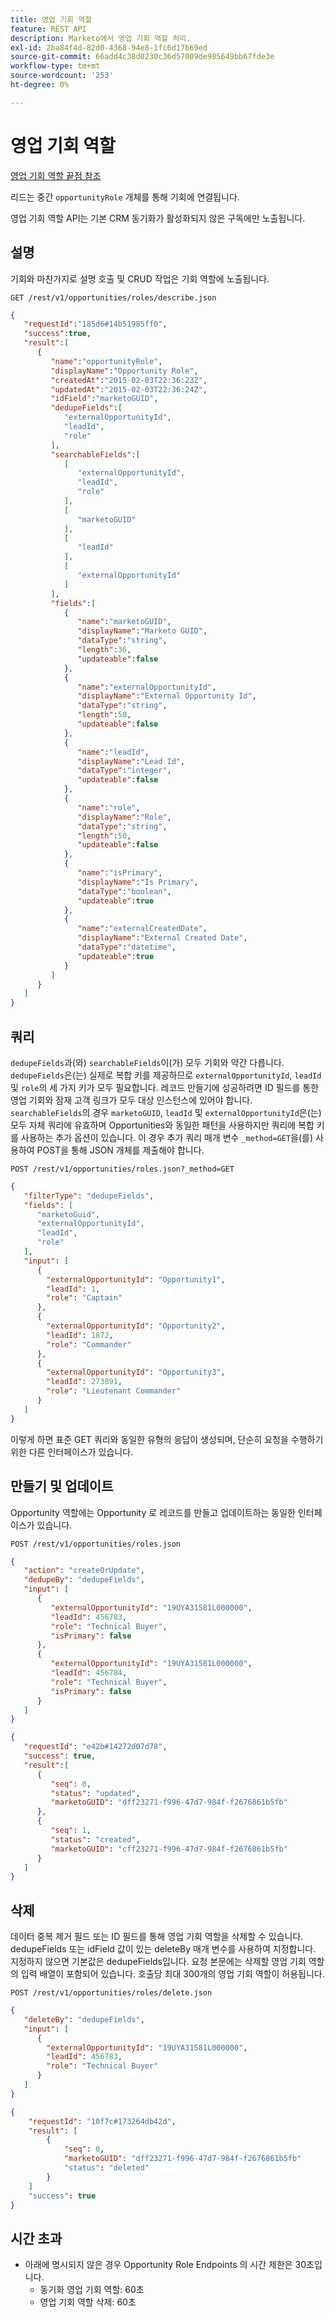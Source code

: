 ```yaml
---
title: 영업 기회 역할
feature: REST API
description: Marketo에서 영업 기회 역할 처리.
exl-id: 2ba84f4d-82d0-4368-94e8-1fc6d17b69ed
source-git-commit: 66add4c38d0230c36d57009de985649bb67fde3e
workflow-type: tm+mt
source-wordcount: '253'
ht-degree: 0%

---
```


# 영업 기회 역할

[영업 기회 역할 끝점 참조](https://developer.adobe.com/marketo-apis/api/mapi/#tag/Opportunities/operation/getOpportunityRolesUsingGET)

리드는 중간 `opportunityRole` 개체를 통해 기회에 연결됩니다.

영업 기회 역할 API는 기본 CRM 동기화가 활성화되지 않은 구독에만 노출됩니다.

## 설명

기회와 마찬가지로 설명 호출 및 CRUD 작업은 기회 역할에 노출됩니다.

```
GET /rest/v1/opportunities/roles/describe.json
```

```json
{  
   "requestId":"185d6#14b51985ff0",
   "success":true,
   "result":[  
      {  
         "name":"opportunityRole",
         "displayName":"Opportunity Role",
         "createdAt":"2015-02-03T22:36:23Z",
         "updatedAt":"2015-02-03T22:36:24Z",
         "idField":"marketoGUID",
         "dedupeFields":[  
            "externalOpportunityId",
            "leadId",
            "role"
         ],
         "searchableFields":[  
            [  
               "externalOpportunityId",
               "leadId",
               "role"
            ],
            [  
               "marketoGUID"
            ],
            [  
               "leadId"
            ],
            [  
               "externalOpportunityId"
            ]
         ],
         "fields":[  
            {  
               "name":"marketoGUID",
               "displayName":"Marketo GUID",
               "dataType":"string",
               "length":36,
               "updateable":false
            },
            {  
               "name":"externalOpportunityId",
               "displayName":"External Opportunity Id",
               "dataType":"string",
               "length":50,
               "updateable":false
            },
            {  
               "name":"leadId",
               "displayName":"Lead Id",
               "dataType":"integer",
               "updateable":false
            },
            {  
               "name":"role",
               "displayName":"Role",
               "dataType":"string",
               "length":50,
               "updateable":false
            },
            {  
               "name":"isPrimary",
               "displayName":"Is Primary",
               "dataType":"boolean",
               "updateable":true
            },
            {  
               "name":"externalCreatedDate",
               "displayName":"External Created Date",
               "dataType":"datetime",
               "updateable":true
            }
         ]
      }
   ]
}
```

## 쿼리

`dedupeFields`과(와) `searchableFields`이(가) 모두 기회와 약간 다릅니다. `dedupeFields`은(는) 실제로 복합 키를 제공하므로 `externalOpportunityId`, `leadId` 및 `role`의 세 가지 키가 모두 필요합니다. 레코드 만들기에 성공하려면 ID 필드를 통한 영업 기회와 잠재 고객 링크가 모두 대상 인스턴스에 있어야 합니다. `searchableFields`의 경우 `marketoGUID`, `leadId` 및 `externalOpportunityId`은(는) 모두 자체 쿼리에 유효하며 Opportunities와 동일한 패턴을 사용하지만 쿼리에 복합 키를 사용하는 추가 옵션이 있습니다. 이 경우 추가 쿼리 매개 변수 `_method=GET`을(를) 사용하여 POST을 통해 JSON 개체를 제출해야 합니다.

```
POST /rest/v1/opportunities/roles.json?_method=GET
```

```json
{  
   "filterType": "dedupeFields",
   "fields": [  
      "marketoGuid",
      "externalOpportunityId",
      "leadId",
      "role"
   ],
   "input": [  
      {  
        "externalOpportunityId": "Opportunity1",
        "leadId": 1,
        "role": "Captain"
      },
      {  
        "externalOpportunityId": "Opportunity2",
        "leadId": 1872,
        "role": "Commander"
      },
      {  
        "externalOpportunityId": "Opportunity3",
        "leadId": 273891,
        "role": "Lieutenant Commander"
      }
   ]
}
```

이렇게 하면 표준 GET 쿼리와 동일한 유형의 응답이 생성되며, 단순히 요청을 수행하기 위한 다른 인터페이스가 있습니다.

## 만들기 및 업데이트

Opportunity 역할에는 Opportunity 로 레코드를 만들고 업데이트하는 동일한 인터페이스가 있습니다.

```
POST /rest/v1/opportunities/roles.json
```

```json
{
   "action": "createOrUpdate",
   "dedupeBy": "dedupeFields",
   "input": [
      {  
         "externalOpportunityId": "19UYA31581L000000",
         "leadId": 456783,
         "role": "Technical Buyer",
         "isPrimary": false
      },
      {
         "externalOpportunityId": "19UYA31581L000000",
         "leadId": 456784,
         "role": "Technical Buyer",
         "isPrimary": false
      }
   ]
}
```

```json
{
   "requestId": "e42b#14272d07d78",
   "success": true,
   "result":[
      {
         "seq": 0,
         "status": "updated",
         "marketoGUID": "dff23271-f996-47d7-984f-f2676861b5fb"
      },
      {
         "seq": 1,
         "status": "created",
         "marketoGUID": "cff23271-f996-47d7-984f-f2676861b5fb"
      }
   ]
}
```

## 삭제

데이터 중복 제거 필드 또는 ID 필드를 통해 영업 기회 역할을 삭제할 수 있습니다. dedupeFields 또는 idField 값이 있는 deleteBy 매개 변수를 사용하여 지정합니다. 지정하지 않으면 기본값은 dedupeFields입니다. 요청 본문에는 삭제할 영업 기회 역할의 입력 배열이 포함되어 있습니다. 호출당 최대 300개의 영업 기회 역할이 허용됩니다.

```
POST /rest/v1/opportunities/roles/delete.json
```

```json
{  
   "deleteBy": "dedupeFields",
   "input": [  
      {  
        "externalOpportunityId": "19UYA31581L000000",
        "leadId": 456783,
        "role": "Technical Buyer"
      }
   ]
}
```

```json
{
    "requestId": "10f7c#173264db42d",
    "result": [
        {
            "seq": 0,
            "marketoGUID": "dff23271-f996-47d7-984f-f2676861b5fb"
            "status": "deleted"
        }
    ]
    "success": true
}
```

## 시간 초과

- 아래에 명시되지 않은 경우 Opportunity Role Endpoints 의 시간 제한은 30초입니다.
   - 동기화 영업 기회 역할: 60초 
   - 영업 기회 역할 삭제: 60초
